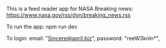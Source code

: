 This is a feed reader app for NASA Breaking news: https://www.nasa.gov/rss/dyn/breaking_news.rss

To run the app:
npm run dev

To login:
email: "Sincere@april.biz",
password: "reeW3knln*",
